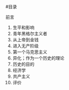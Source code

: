 #目录

前言

1. 生平和影响
2. 青年黑格尔主义者
3. 从上帝到金钱
4. 进入无产阶级
5. 第一个马克思主义
6. 异化；作为一个历史的理论
7. 历史的目的
8. 经济学
9. 共产主义
10. 评价